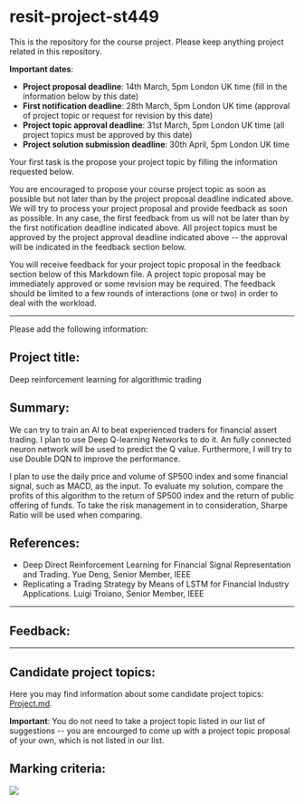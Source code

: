 # resit-project-st449

This is the repository for the course project. Please keep anything project related in this repository.

**Important dates**:
   * **Project proposal deadline**: 14th March, 5pm London UK time (fill in the information below by this date)
   * **First notification deadline**: 28th March, 5pm London UK time (approval of project topic or request for revision by this date)
   * **Project topic approval deadline**: 31st March, 5pm London UK time (all project topics must be approved by this date)
   * **Project solution submission deadline**: 30th April, 5pm London UK time

Your first task is the propose your project topic by filling the information requested below. 

You are encouraged to propose your course project topic as soon as possible but not later than by the project proposal deadline indicated above. We will try to process your project proposal and provide feedback as soon as possible. In any case, the first feedback from us will not be later than by the first notification deadline indicated above. All project topics must be approved by the project approval deadline indicated above -- the approval will be indicated in the feedback section below. 

You will receive feedback for your project topic proposal in the feedback section below of this Markdown file. A project topic proposal may be immediately approved or some revision may be required. The feedback should be limited to a few rounds of interactions (one or two) in order to deal with the workload. 

---

Please add the following information:

## Project title:

Deep reinforcement learning for algorithmic trading

## Summary:


We can try to train an AI to beat experienced traders for financial assert trading. I plan to use Deep Q-learning Networks to do it. An fully connected neuron network will be used to predict the Q value. Furthermore, I will try to use Double DQN to improve the performance.

I plan to use the daily price and volume of SP500 index and some financial signal, such as MACD, as the input. 
To evaluate my solution, compare the profits of this algorithm to the return of SP500 index and the return of public offering of funds. To take the risk management in to consideration, Sharpe Ratio will be used when comparing.


 
## References:

 
* Deep Direct Reinforcement Learning for Financial Signal Representation and Trading.  Yue Deng, Senior Member, IEEE
* Replicating a Trading Strategy by Means of LSTM for Financial Industry Applications.  Luigi Troiano, Senior Member, IEEE


---

## Feedback:



---


## Candidate project topics: 

Here you may find information about some candidate project topics: [Project.md](https://github.com/lse-st449/lectures2021/blob/master/Projects.md).

**Important**: You do not need to take a project topic listed in our list of suggestions -- you are encourged to come up with a project topic proposal of your own, which is not listed in our list.


## Marking criteria:

<img src="https://github.com/lse-st449/lectures2021/blob/main/images/ST449-final-coursework-rubric.png"></img>
 
